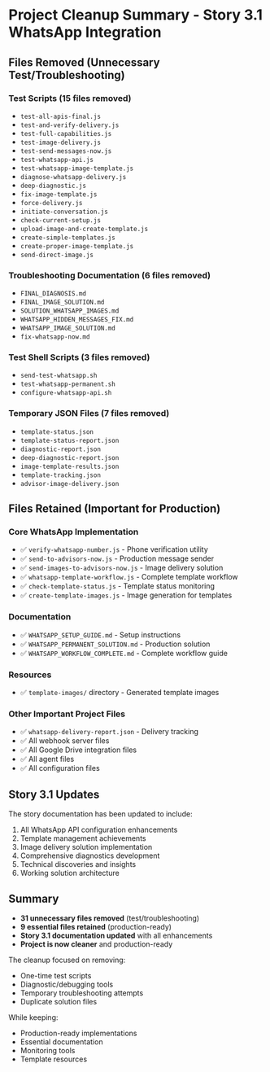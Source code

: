 # Project Cleanup Summary - Story 3.1 WhatsApp Integration

## Files Removed (Unnecessary Test/Troubleshooting)

### Test Scripts (15 files removed)
- `test-all-apis-final.js`
- `test-and-verify-delivery.js`
- `test-full-capabilities.js`
- `test-image-delivery.js`
- `test-send-messages-now.js`
- `test-whatsapp-api.js`
- `test-whatsapp-image-template.js`
- `diagnose-whatsapp-delivery.js`
- `deep-diagnostic.js`
- `fix-image-template.js`
- `force-delivery.js`
- `initiate-conversation.js`
- `check-current-setup.js`
- `upload-image-and-create-template.js`
- `create-simple-templates.js`
- `create-proper-image-template.js`
- `send-direct-image.js`

### Troubleshooting Documentation (6 files removed)
- `FINAL_DIAGNOSIS.md`
- `FINAL_IMAGE_SOLUTION.md`
- `SOLUTION_WHATSAPP_IMAGES.md`
- `WHATSAPP_HIDDEN_MESSAGES_FIX.md`
- `WHATSAPP_IMAGE_SOLUTION.md`
- `fix-whatsapp-now.md`

### Test Shell Scripts (3 files removed)
- `send-test-whatsapp.sh`
- `test-whatsapp-permanent.sh`
- `configure-whatsapp-api.sh`

### Temporary JSON Files (7 files removed)
- `template-status.json`
- `template-status-report.json`
- `diagnostic-report.json`
- `deep-diagnostic-report.json`
- `image-template-results.json`
- `template-tracking.json`
- `advisor-image-delivery.json`

## Files Retained (Important for Production)

### Core WhatsApp Implementation
- ✅ `verify-whatsapp-number.js` - Phone verification utility
- ✅ `send-to-advisors-now.js` - Production message sender
- ✅ `send-images-to-advisors-now.js` - Image delivery solution
- ✅ `whatsapp-template-workflow.js` - Complete template workflow
- ✅ `check-template-status.js` - Template status monitoring
- ✅ `create-template-images.js` - Image generation for templates

### Documentation
- ✅ `WHATSAPP_SETUP_GUIDE.md` - Setup instructions
- ✅ `WHATSAPP_PERMANENT_SOLUTION.md` - Production solution
- ✅ `WHATSAPP_WORKFLOW_COMPLETE.md` - Complete workflow guide

### Resources
- ✅ `template-images/` directory - Generated template images

### Other Important Project Files
- ✅ `whatsapp-delivery-report.json` - Delivery tracking
- ✅ All webhook server files
- ✅ All Google Drive integration files
- ✅ All agent files
- ✅ All configuration files

## Story 3.1 Updates

The story documentation has been updated to include:
1. All WhatsApp API configuration enhancements
2. Template management achievements
3. Image delivery solution implementation
4. Comprehensive diagnostics development
5. Technical discoveries and insights
6. Working solution architecture

## Summary

- **31 unnecessary files removed** (test/troubleshooting)
- **9 essential files retained** (production-ready)
- **Story 3.1 documentation updated** with all enhancements
- **Project is now cleaner** and production-ready

The cleanup focused on removing:
- One-time test scripts
- Diagnostic/debugging tools
- Temporary troubleshooting attempts
- Duplicate solution files

While keeping:
- Production-ready implementations
- Essential documentation
- Monitoring tools
- Template resources